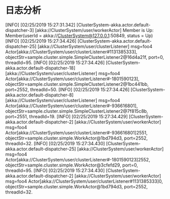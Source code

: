 
# 日志分析
[INFO] [02/25/2019 15:27:31.342] [ClusterSystem-akka.actor.default-dispatcher-3] [akka://ClusterSystem/user/workerActor] Member is Up: Member(userId = akka://ClusterSystem@127.0.0.1:50849, status = Up)
[INFO] [02/25/2019 15:27:34.426] [ClusterSystem-akka.actor.default-dispatcher-25] [akka://ClusterSystem/user/clusterListener] msg=foo4 Actor[akka://ClusterSystem/user/clusterListener#1131385333], objectStr=sample.cluster.simple.SimpleClusterListener2@16d4a21f, port=0, threadId=95.
[INFO] [02/25/2019 15:27:34.426] [ClusterSystem-akka.actor.default-dispatcher-18] [akka://ClusterSystem/user/clusterListener] msg=foo4 Actor[akka://ClusterSystem/user/clusterListener#-1801590123], objectStr=sample.cluster.simple.SimpleClusterListener2@1bc441bb, port=2552, threadId=50.
[INFO] [02/25/2019 15:27:34.426] [ClusterSystem-akka.actor.default-dispatcher-8] [akka://ClusterSystem/user/clusterListener] msg=foo4 Actor[akka://ClusterSystem/user/clusterListener#-936616801], objectStr=sample.cluster.simple.SimpleClusterListener2@7f815c8b, port=2551, threadId=19.
[INFO] [02/25/2019 15:27:34.429] [ClusterSystem-akka.actor.default-dispatcher-2] [akka://ClusterSystem/user/workerActor] msg=foo4 Actor[akka://ClusterSystem/user/clusterListener#-936616801]2551, objectStr=sample.cluster.simple.WorkActor@1bd794d3, port=2552, threadId=32.
[INFO] [02/25/2019 15:27:34.430] [ClusterSystem-akka.actor.default-dispatcher-25] [akka://ClusterSystem/user/workerActor] msg=foo4 Actor[akka://ClusterSystem/user/clusterListener#-1801590123]2552, objectStr=sample.cluster.simple.WorkActor@3cfefd29, port=0, threadId=95.
[INFO] [02/25/2019 15:27:34.430] [ClusterSystem-akka.actor.default-dispatcher-2] [akka://ClusterSystem/user/workerActor] msg=foo4 Actor[akka://ClusterSystem/user/clusterListener#1131385333]0, objectStr=sample.cluster.simple.WorkActor@1bd794d3, port=2552, threadId=32.
